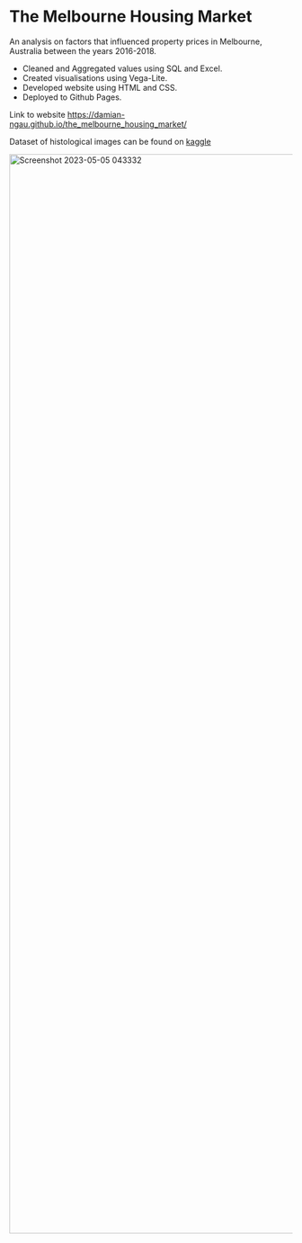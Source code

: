 # The Melbourne Housing Market

An analysis on factors that influenced property prices in Melbourne, Australia between the years 2016-2018.

- Cleaned and Aggregated values using SQL and Excel.
- Created visualisations using Vega-Lite.
- Developed website using HTML and CSS.
- Deployed to Github Pages.

Link to website https://damian-ngau.github.io/the_melbourne_housing_market/

Dataset of histological images can be found on [kaggle](https://www.kaggle.com/datasets/anthonypino/melbourne-housing-market)

<img width="1920" alt="Screenshot 2023-05-05 043332" src="https://user-images.githubusercontent.com/49575407/236297380-c11cdd3b-0b79-4770-9215-74ffaecbb4fa.png">
